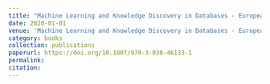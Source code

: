 ```yaml
---
title: "Machine Learning and Knowledge Discovery in Databases - European Conference, {ECML} {PKDD} 2019, W{\"{u}}rzburg, Germany, September 16-20, 2019, Proceedings, Part {III}"
date: 2020-01-01
venue: 'Machine Learning and Knowledge Discovery in Databases - European Conference, {ECML} {PKDD} 2019, W{\"{u}}rzburg, Germany, September 16-20, 2019, Proceedings, Part {III}'
category: books
collection: publications
paperurl: https://doi.org/10.1007/978-3-030-46133-1
permalink: 
citation: 
---
```

